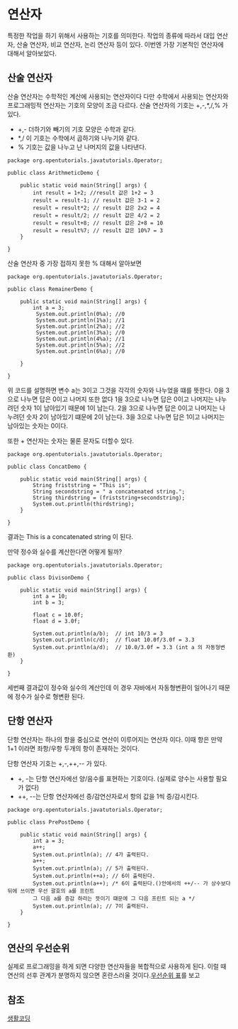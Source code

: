 # 연산자

특정한 작업을 하기 위해서 사용하는 기호를 의미한다. 작업의 종류에 따라서 대입 연산자, 산술 연산자, 비교 연산자, 논리 연산자 등이 있다. 이번엔 가장 기본적인 연산자에 대해서 알아보았다.

## 산술 연산자

산술 연산자는 수학적인 계산에 사용되는 연산자이다 다만 수학에서 사용되는 연산자와 프로그래밍적 연산자는 기호의 모양이 조금 다르다. 산술 연산자의 기호는 +,-,*,/,% 가 있다.

- +,- 더하기와 빼기의 기호 모양은 수학과 같다.
- *,/ 이 기호는 수학에서 곱하기와 나누기와 같다.
- % 기호는 값을 나누고 난 나머지의 값을 나타낸다.
```
package org.opentutorials.javatutorials.Operator;

public class ArithmeticDemo {

	public static void main(String[] args) {
		int result = 1+2; //result 값은 1+2 = 3 
		result = result-1; // result 값은 3-1 = 2
		result = result*2; // result 값은 2x2 = 4
		result = result/2; // result 값은 4/2 = 2 
		result = result+8; // result 값은 2+8 = 10
		result = result%7; // result 값은 10%7 = 3
	}

}
```

산술 연산자 중 가장 접하지 못한 % 대해서 알아보면
```
package org.opentutorials.javatutorials.Operator;

public class RemainerDemo {

	public static void main(String[] args) {
		int a = 3;
	     System.out.println(0%a); //0
	     System.out.println(1%a); //1
	     System.out.println(2%a); //2
	     System.out.println(3%a); //0
	     System.out.println(4%a); //1
	     System.out.println(5%a); //2
	     System.out.println(6%a); //0
	
	}

}
```

위 코드를 설명하면 변수 a는 3이고 그것을 각각의 숫자와 나누었을 떄를 뜻한다.
0을 3으로 나누면 답은 0이고 나머지 또한 없다
1을 3으로 나누면 답은 0이고 나머지는 나누려던 숫자 1이 남아있기 때문에 1이 남는다.
2을 3으로 나누면 답은 0이고 나머지는 나누려던 숫자 2이 남아있기 떄문에 2이 남는다.
3을 3으로 나누면 답은 1이고 나머지는 남아있는 숫자는 0이다. 

또한 + 연산자는 숫자는 물론 문자도 더할수 있다.
```
package org.opentutorials.javatutorials.Operator;

public class ConcatDemo {

	public static void main(String[] args) {
		String friststring = "This is";
		String secondstring = " a concatenated string.";
		String thirdstring = (friststring+secondstring);
		System.out.println(thirdstring);
	}

}
```

결과는 This is a concatenated string 이 된다.



만약 정수와 실수를 계산한다면 어떻게 될까?
```
package org.opentutorials.javatutorials.Operator;

public class DivisonDemo {

	public static void main(String[] args) {
		int a = 10;
		int b = 3;
		
		float c = 10.0f;
		float d = 3.0f;
		
		System.out.println(a/b);  // int 10/3 = 3
		System.out.println(c/d);  // float 10.0f/3.0f = 3.3
		System.out.println(a/d);  // 10.0/3.0f = 3.3 (int a 의 자동형변환) 
	}

}
```

세번째 결과값이 정수와 실수의 계산인데 이 경우 자바에서 자동형변환이 일어나기 때문에 정수가 실수로 형변환 된다.

## 단항 연산자

단항 연산자는 하나의 항을 중심으로 연산이 이루어지는 연산자 이다. 이때 항은 만약 1+1 이라면 좌항/우항 두개의 항이 존재하는 것이다.

단항 연산자 기호는 +,-,++,-- 가 있다.

- +, -는 단항 연산자에선 양/음수를 표현하는 기호이다. (실제로 양수는 사용할 필요가 없다)
- ++, --는 단항 연산자에선 증/감연산자로서 항의 값을 1씩 증/감시킨다.
```
package org.opentutorials.javatutorials.Operator;

public class PrePostDemo {

	public static void main(String[] args) {
		int a = 3;
		a++;
		System.out.println(a); // 4가 출력된다.
		a++;
		System.out.println(a); // 5가 출력된다.
		System.out.println(++a); // 6이 출력된다.
		System.out.println(a++); /* 6이 출력된다.()안에서의 ++/-- 가 상수보다 뒤에 쓰이면 우선 괄호의 a를 프린트
		그 다음 a를 증감 하라는 뜻이기 떄문에 그 다음 프린트 되는 a */
		System.out.println(a); // 7이 출력된다.
	}

}
```

## 연산의 우선순위

실제로 프로그래밍을 하게 되면 다양한 연산자들을 복합적으로 사용하게 된다. 이럴 때 연산의 선후 관계가 분명하지 않으면 혼란스러울 것이다.[우선순위 표](https://opentutorials.org/course/1223/5331)를 보고 


## 참조
[생활코딩](https://opentutorials.org/course/1223/5331) 




